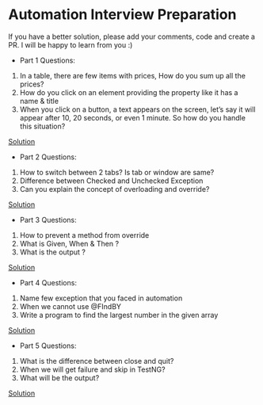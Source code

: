 # Automation Interview Preparation
If you have a better solution, please add your comments, code and create a PR. I will be happy to learn from you :)

- Part 1
Questions:
1. In a table, there are few items with prices, How do you sum up all the prices?
2. How do you click on an element providing the property like it has a name & title
3. When you click on a button, a text appears on the screen, let’s say it will appear after 10, 20 seconds, or even 1 minute. So how do you handle this situation?

[Solution](https://youtu.be/hQvU3DW8T_k)

- Part 2
Questions:
1. How to switch between 2 tabs? Is tab or window are same?
2. Difference between Checked and Unchecked Exception
3. Can you explain the concept of overloading and override?

[Solution](https://youtu.be/i-t7COgw7_o)

- Part 3
Questions:
1. How to prevent a method from override
2. What is Given, When & Then ?
3. What is the output ?

[Solution](https://youtu.be/BLhHxj9YqLw)

- Part 4
Questions:
1. Name few exception that you faced in automation
2. When we cannot use @FIndBY
3. Write a program to find the largest number in the given array

[Solution](https://youtu.be/aKEK5ly5k0c)

- Part 5
Questions:
1. What is the difference between close and quit?
2. When we will get failure and skip in TestNG?
3. What will be the output?

[Solution](https://youtu.be/E8CU1Wsemwk)